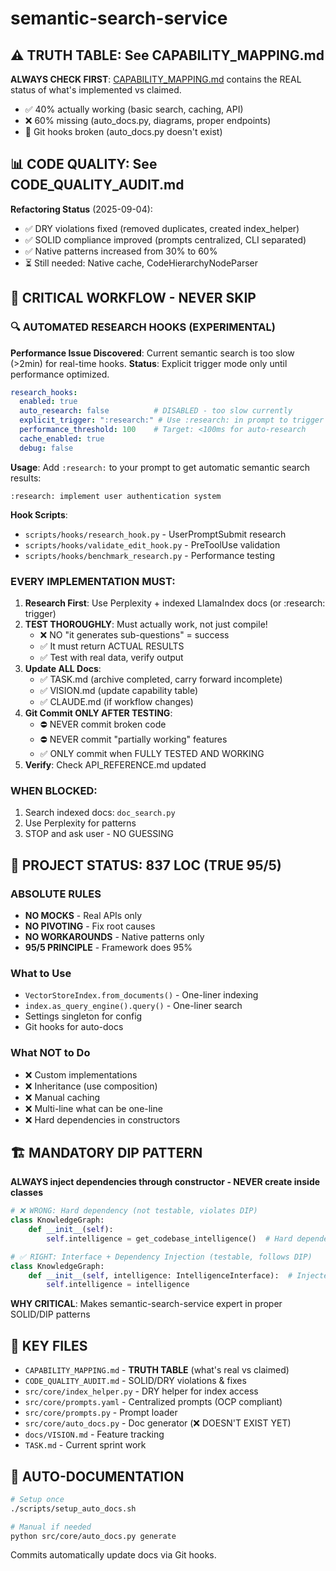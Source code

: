 # semantic-search-service

## ⚠️ TRUTH TABLE: See CAPABILITY_MAPPING.md
**ALWAYS CHECK FIRST**: [CAPABILITY_MAPPING.md](CAPABILITY_MAPPING.md) contains the REAL status of what's implemented vs claimed.
- ✅ 40% actually working (basic search, caching, API)
- ❌ 60% missing (auto_docs.py, diagrams, proper endpoints)
- 🔴 Git hooks broken (auto_docs.py doesn't exist)

## 📊 CODE QUALITY: See CODE_QUALITY_AUDIT.md
**Refactoring Status** (2025-09-04):
- ✅ DRY violations fixed (removed duplicates, created index_helper)
- ✅ SOLID compliance improved (prompts centralized, CLI separated)
- ✅ Native patterns increased from 30% to 60%
- ⏳ Still needed: Native cache, CodeHierarchyNodeParser

## 🛑 CRITICAL WORKFLOW - NEVER SKIP

### 🔍 AUTOMATED RESEARCH HOOKS (EXPERIMENTAL)
**Performance Issue Discovered**: Current semantic search is too slow (>2min) for real-time hooks.
**Status**: Explicit trigger mode only until performance optimized.

```yaml
research_hooks:
  enabled: true
  auto_research: false          # DISABLED - too slow currently  
  explicit_trigger: ":research:" # Use :research: in prompt to trigger
  performance_threshold: 100    # Target: <100ms for auto-research
  cache_enabled: true
  debug: false
```

**Usage**: Add `:research:` to your prompt to get automatic semantic search results:
```
:research: implement user authentication system
```

**Hook Scripts**: 
- `scripts/hooks/research_hook.py` - UserPromptSubmit research
- `scripts/hooks/validate_edit_hook.py` - PreToolUse validation
- `scripts/hooks/benchmark_research.py` - Performance testing

### EVERY IMPLEMENTATION MUST:
1. **Research First**: Use Perplexity + indexed LlamaIndex docs (or :research: trigger)
2. **TEST THOROUGHLY**: Must actually work, not just compile!
   - ❌ NO "it generates sub-questions" = success
   - ✅ It must return ACTUAL RESULTS
   - ✅ Test with real data, verify output
3. **Update ALL Docs**:
   - ✅ TASK.md (archive completed, carry forward incomplete)
   - ✅ VISION.md (update capability table)
   - ✅ CLAUDE.md (if workflow changes)
4. **Git Commit ONLY AFTER TESTING**: 
   - ⛔ NEVER commit broken code
   - ⛔ NEVER commit "partially working" features
   - ✅ ONLY commit when FULLY TESTED AND WORKING
5. **Verify**: Check API_REFERENCE.md updated

### WHEN BLOCKED:
1. Search indexed docs: `doc_search.py`
2. Use Perplexity for patterns
3. STOP and ask user - NO GUESSING

## 🚀 PROJECT STATUS: 837 LOC (TRUE 95/5)

### ABSOLUTE RULES
- **NO MOCKS** - Real APIs only
- **NO PIVOTING** - Fix root causes
- **NO WORKAROUNDS** - Native patterns only
- **95/5 PRINCIPLE** - Framework does 95%

### What to Use
- `VectorStoreIndex.from_documents()` - One-liner indexing
- `index.as_query_engine().query()` - One-liner search
- Settings singleton for config
- Git hooks for auto-docs

### What NOT to Do
- ❌ Custom implementations
- ❌ Inheritance (use composition)
- ❌ Manual caching
- ❌ Multi-line what can be one-line
- ❌ Hard dependencies in constructors

## 🏗️ MANDATORY DIP PATTERN
**ALWAYS inject dependencies through constructor - NEVER create inside classes**

```python
# ❌ WRONG: Hard dependency (not testable, violates DIP)
class KnowledgeGraph:
    def __init__(self):
        self.intelligence = get_codebase_intelligence()  # Hard dependency!

# ✅ RIGHT: Interface + Dependency Injection (testable, follows DIP)  
class KnowledgeGraph:
    def __init__(self, intelligence: IntelligenceInterface):  # Injected
        self.intelligence = intelligence
```

**WHY CRITICAL**: Makes semantic-search-service expert in proper SOLID/DIP patterns

## 📁 KEY FILES
- `CAPABILITY_MAPPING.md` - **TRUTH TABLE** (what's real vs claimed)
- `CODE_QUALITY_AUDIT.md` - SOLID/DRY violations & fixes
- `src/core/index_helper.py` - DRY helper for index access
- `src/core/prompts.yaml` - Centralized prompts (OCP compliant)
- `src/core/prompts.py` - Prompt loader
- `src/core/auto_docs.py` - Doc generator (❌ DOESN'T EXIST YET)
- `docs/VISION.md` - Feature tracking
- `TASK.md` - Current sprint work

## 🤖 AUTO-DOCUMENTATION
```bash
# Setup once
./scripts/setup_auto_docs.sh

# Manual if needed
python src/core/auto_docs.py generate
```

Commits automatically update docs via Git hooks.